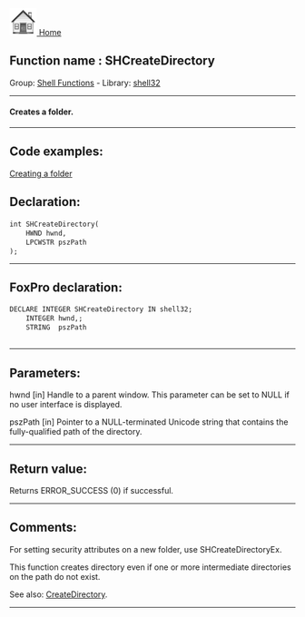 [<img src="../../images/home.png"> Home ](https://github.com/VFPX/Win32API)  

## Function name : SHCreateDirectory
Group: [Shell Functions](../../functions_group.md#Shell_Functions)  -  Library: [shell32](../../Libraries.md#shell32)  
***  


#### Creates a folder.
***  


## Code examples:
[Creating a folder](../../samples/sample_001.md)  

## Declaration:
```foxpro  
int SHCreateDirectory(
	HWND hwnd,
	LPCWSTR pszPath
);  
```  
***  


## FoxPro declaration:
```foxpro  
DECLARE INTEGER SHCreateDirectory IN shell32;
	INTEGER hwnd,;
	STRING  pszPath
  
```  
***  


## Parameters:
hwnd
[in] Handle to a parent window. This parameter can be set to NULL if no user interface is displayed.

pszPath
[in] Pointer to a NULL-terminated Unicode string that contains the fully-qualified path of the directory.   
***  


## Return value:
Returns ERROR_SUCCESS (0) if successful.  
***  


## Comments:
For setting security attributes on a new folder, use SHCreateDirectoryEx.  
  
This function creates directory even if one or more intermediate directories on the path do not exist.  
  
See also: [CreateDirectory](../kernel32/CreateDirectory.md).  
  
***  

